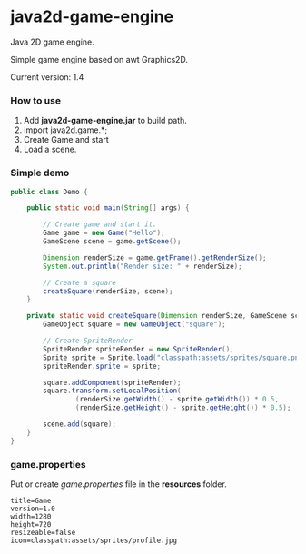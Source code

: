 # java2d-game-engine
Java 2D game engine.

Simple game engine based on awt Graphics2D.

Current version: 1.4

### How to use
1. Add **java2d-game-engine.jar** to build path.
2. import java2d.game.*;
3. Create Game and start
4. Load a scene.

### Simple demo
```java
public class Demo {

    public static void main(String[] args) {

        // Create game and start it.
        Game game = new Game("Hello");
        GameScene scene = game.getScene();

        Dimension renderSize = game.getFrame().getRenderSize();
        System.out.println("Render size: " + renderSize);

        // Create a square
        createSquare(renderSize, scene);
    }

    private static void createSquare(Dimension renderSize, GameScene scene) {
        GameObject square = new GameObject("square");

        // Create SpriteRender
        SpriteRender spriteRender = new SpriteRender();
        Sprite sprite = Sprite.load("classpath:assets/sprites/square.png");
        spriteRender.sprite = sprite;

        square.addComponent(spriteRender);
        square.transform.setLocalPosition(
                (renderSize.getWidth() - sprite.getWidth()) * 0.5,
                (renderSize.getHeight() - sprite.getHeight()) * 0.5);

        scene.add(square);
    }
}
```

### game.properties
Put or create _game.properties_ file in the **resources** folder.
```properties
title=Game
version=1.0
width=1280
height=720
resizeable=false
icon=classpath:assets/sprites/profile.jpg
```